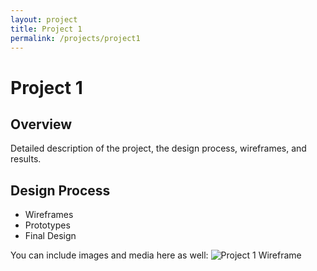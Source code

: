 ```yaml
---
layout: project
title: Project 1
permalink: /projects/project1
---
```


# Project 1

## Overview
Detailed description of the project, the design process, wireframes, and results.

## Design Process
- Wireframes
- Prototypes
- Final Design

You can include images and media here as well:
![Project 1 Wireframe](/assets/images/project1-wireframe.jpg)
